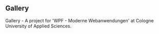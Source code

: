 ## Gallery

Gallery - A project for 'WPF - Moderne Webanwendungen' at  Cologne University of Applied Sciences.
